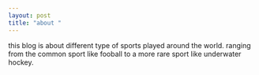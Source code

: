 ```yaml
--- 
layout: post 
title: "about " 
--- 
```

this blog is about different type of sports played around the world. ranging from the common sport like fooball to a more rare sport like underwater hockey.
